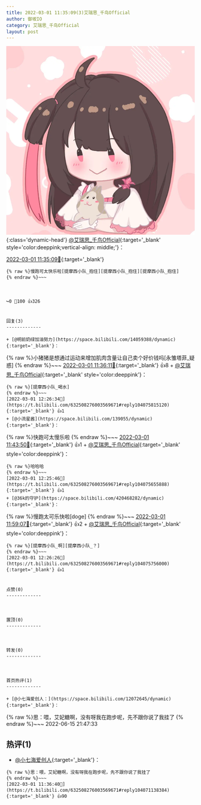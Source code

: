 ```yaml
---
title: 2022-03-01 11:35:09(3)艾瑞思_千鸟Official
author: 御坂IO
category: 艾瑞思_千鸟Official
layout: post
---
```


![img](/images/7e08840c56f251de28bdf766b647bd5fe9a5d50a.jpg){:class='dynamic-head'}
[@艾瑞思_千鸟Official](https://space.bilibili.com/1090010845/dynamic){:target='_blank' style='color:deeppink;vertical-align: middle;'}：

[2022-03-01 11:35:09🔗](https://t.bilibili.com/632508276003569671){:target='_blank'}

~~~
{% raw %}慢跑可太快乐啦[提摩西小队_抱住][提摩西小队_抱住][提摩西小队_抱住]
{% endraw %}~~~



↪️0 💬100 👍326


回复(3)
-------------

+ [@明前奶绿加油努力](https://space.bilibili.com/14059388/dynamic){:target='_blank'}：
~~~
{% raw %}小猪猪是想通过运动来增加肌肉含量让自己卖个好价钱吗[永雏塔菲_疑惑]
{% endraw %}~~~
[2022-03-01 11:36:11🔗](https://t.bilibili.com/632508276003569671#reply104071082640){:target='_blank'} 👍8
    + [@艾瑞思_千鸟Official](https://space.bilibili.com/1090010845/dynamic){:target='_blank' style='color:deeppink'}：
~~~
{% raw %}[提摩西小队_喝水]
{% endraw %}~~~
[2022-03-01 12:26:34🔗](https://t.bilibili.com/632508276003569671#reply104075815120){:target='_blank'} 👍1
+ [@小流星酱](https://space.bilibili.com/139055/dynamic){:target='_blank'}：
~~~
{% raw %}快跑可太慢乐啦
{% endraw %}~~~
[2022-03-01 11:43:50🔗](https://t.bilibili.com/632508276003569671#reply104071732128){:target='_blank'} 👍1
    + [@艾瑞思_千鸟Official](https://space.bilibili.com/1090010845/dynamic){:target='_blank' style='color:deeppink'}：
~~~
{% raw %}哈哈哈
{% endraw %}~~~
[2022-03-01 12:25:46🔗](https://t.bilibili.com/632508276003569671#reply104075655888){:target='_blank'} 👍1
+ [@36k的守护](https://space.bilibili.com/420468282/dynamic){:target='_blank'}：
~~~
{% raw %}慢跑太可乐快啦[doge]
{% endraw %}~~~
[2022-03-01 11:59:07🔗](https://t.bilibili.com/632508276003569671#reply104073009536){:target='_blank'} 👍2
    + [@艾瑞思_千鸟Official](https://space.bilibili.com/1090010845/dynamic){:target='_blank' style='color:deeppink'}：
~~~
{% raw %}[提摩西小队_啊][提摩西小队_？]
{% endraw %}~~~
[2022-03-01 12:26:26🔗](https://t.bilibili.com/632508276003569671#reply104075756000){:target='_blank'} 👍1


点赞(0)
-------------



置顶(0)
-------------



转发(0)
-------------



首页热评(1)
-------------

+ [@小七海爱创人：](https://space.bilibili.com/12072645/dynamic){:target='_blank'}：
~~~
{% raw %}思：喂，艾妃糖啊，没有呀我在跑步呢，先不跟你说了我挂了
{% endraw %}~~~
2022-06-15 21:47:33


热评(1)
-------------

+ [@小七海爱创人](https://space.bilibili.com/12072645/dynamic){:target='_blank'}：
~~~
{% raw %}思：喂，艾妃糖啊，没有呀我在跑步呢，先不跟你说了我挂了
{% endraw %}~~~
[2022-03-01 11:36:40🔗](https://t.bilibili.com/632508276003569671#reply104071138384){:target='_blank'} 👍90


